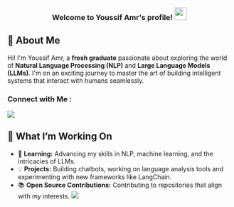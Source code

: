 <h3 align="center">
  Welcome to Youssif Amr's profile!
  <img src="https://media.giphy.com/media/hvRJCLFzcasrR4ia7z/giphy.gif" width="28">
</h3>

## 👋 About Me  
Hi! I'm Youssif Amr, a **fresh graduate** passionate about exploring the world of **Natural Language Processing (NLP)** and **Large Language Models (LLMs)**. I'm on an exciting journey to master the art of building intelligent systems that interact with humans seamlessly.  

### Connect with Me :

<a href="https://www.linkedin.com/in/youssif-shaaban/" target="_blank"><img src="https://img.shields.io/badge/-Youssif%20Amr-0077B5?style=for-the-badge&logo=Linkedin&logoColor=white"/></a>


## 🚀 What I’m Working On  
- 🌱 **Learning:** Advancing my skills in NLP, machine learning, and the intricacies of LLMs.  
- 💡 **Projects:** Building chatbots, working on language analysis tools and experimenting with new frameworks like LangChain.  
- 📚 **Open Source Contributions:** Contributing to repositories that align with my interests.
[![](https://visitcount.itsvg.in/api?id=YoussifShaaban98&label=Profile%20Views&color=12&icon=6&pretty=true)](https://visitcount.itsvg.in)
